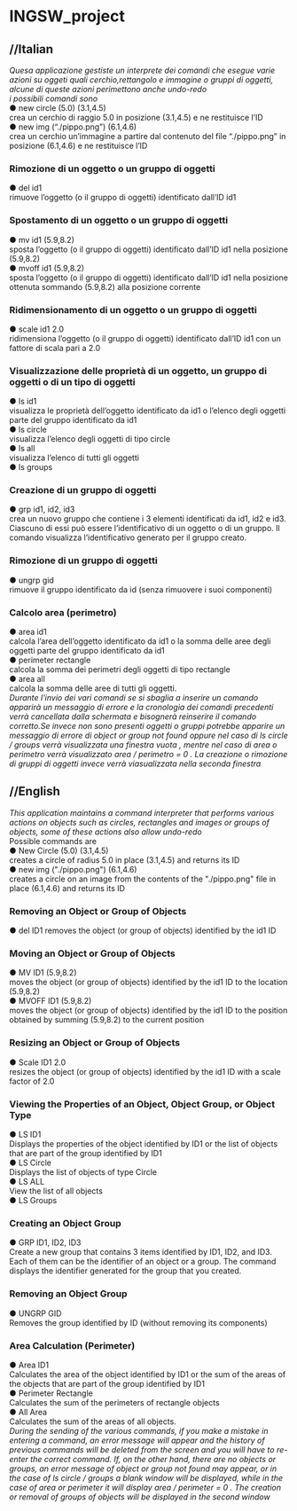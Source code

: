 # INGSW_project

<b> <H2> //Italian </H2> </b> 
<i> Quesa applicazione gestiste un interprete dei comandi che esegue varie azioni su oggeti quali cerchio,rettangolo e immagine o gruppi di oggetti, alcune di queste azioni perimettono anche undo-redo <br>
i possibili comandi sono </i> <br>
●	new circle (5.0) (3.1,4.5) <br>
crea un cerchio di raggio 5.0 in posizione  (3.1,4.5) e ne restituisce l’ID <br>
●	new img (“./pippo.png”) (6.1,4.6) <br>
crea un cerchio un’immagine a partire dal contenuto del file “./pippo.png” in posizione  (6.1,4.6) e ne restituisce l’ID <br>
<h3> Rimozione di un oggetto o un gruppo di oggetti </h3>
●	del id1 <br>
rimuove l’oggetto (o il gruppo di oggetti) identificato  dall’ID id1 <br>
<h3> Spostamento di un oggetto o un gruppo di oggetti  </h3>
●	mv id1 (5.9,8.2) <br>
sposta l’oggetto (o il gruppo di oggetti) identificato  dall’ID id1 nella posizione (5.9,8.2) <br>
●	mvoff id1 (5.9,8.2) <br>
sposta l’oggetto (o il gruppo di oggetti) identificato  dall’ID id1 nella posizione ottenuta sommando (5.9,8.2) alla posizione corrente <br>
<h3> Ridimensionamento di un oggetto o un gruppo di oggetti </h3>
●	scale id1 2.0 <br>
ridimensiona l’oggetto (o il gruppo di oggetti) identificato  dall’ID id1 con un fattore di scala pari a 2.0 <br>
<h3> Visualizzazione delle proprietà di un oggetto, un gruppo di oggetti o di un tipo di oggetti  </h3>
●	ls id1 <br>
visualizza le proprietà dell’oggetto identificato da id1 o l’elenco degli oggetti parte del gruppo identificato da id1 <br>
●	ls circle <br>
visualizza l’elenco degli oggetti di tipo circle <br>
●	ls all  <br>
visualizza l’elenco di tutti gli oggetti   <br>
●	ls groups     <br>
<h3>  Creazione di un gruppo di oggetti </h3>
●	grp id1, id2, id3  <br>
crea un nuovo gruppo che contiene  i 3 elementi identificati da id1, id2 e id3. Ciascuno di essi può essere l’identificativo di un oggetto o di un gruppo. Il comando visualizza l’identificativo generato per il gruppo creato.  <br>
<h3> Rimozione di un gruppo di oggetti  </h3>
●	ungrp gid   <br>
rimuove il gruppo identificato da id (senza rimuovere i suoi componenti)  <br>
<h3>  Calcolo area (perimetro)  </h3>
●	area id1    <br>
calcola l’area dell’oggetto identificato da id1 o la somma delle aree degli oggetti parte del gruppo identificato da id1  <br>
●	perimeter rectangle  <br>
calcola la somma dei perimetri degli oggetti di tipo rectangle    <br>
●	area all   <br>
calcola la somma delle aree di tutti gli oggetti.   <br>
<i>Durante l'invio dei vari comandi se si sbaglia a inserire un comando apparirà un messaggio di errore e la cronologia dei comandi precedenti verrà cancellata dalla schermata e bisognerà reinserire il comando corretto.Se invece non sono presenti oggetti o gruppi potrebbe apparire un messaggio di errore di object or group not found oppure nel caso di ls circle / groups verrà visualizzata una finestra vuota , mentre nel caso di area o perimetro verrà visualizzato area / perimetro = 0 . La creazione o rimozione di gruppi di oggetti invece verrà viasualizzata nella seconda finestra  </i>

<b> <H2> //English </H2> </b> 
<i> This application maintains a command interpreter that performs various actions on objects such as circles, rectangles and images or groups of objects, some of these actions also allow undo-redo </i> <br>
Possible commands are  <br>
● New Circle (5.0) (3.1,4.5)  <br>
creates a circle of radius 5.0 in place (3.1,4.5) and returns its ID  <br>
● new img ("./pippo.png") (6.1,4.6)  <br>
creates a circle on an image from the contents of the "./pippo.png" file in place (6.1,4.6) and returns its ID   <br>
<h3> Removing an Object or Group of Objects  </h3>
● del ID1
removes the object (or group of objects) identified by the id1 ID  <br>
<h3>  Moving an Object or Group of Objects  </h3>
● MV ID1 (5.9,8.2)   <br>
moves the object (or group of objects) identified by the id1 ID to the location (5.9,8.2)  <br>
● MVOFF ID1 (5.9,8.2)   <br>
moves the object (or group of objects) identified by the id1 ID to the position obtained by summing (5.9,8.2) to the current position  <br>
<h3>  Resizing an Object or Group of Objects  </h3>
● Scale ID1 2.0  <br>
resizes the object (or group of objects) identified by the id1 ID with a scale factor of 2.0   <br>
<h3> Viewing the Properties of an Object, Object Group, or Object Type </h3>
● LS ID1  <br>
Displays the properties of the object identified by ID1 or the list of objects that are part of the group identified by ID1  <br>
● LS Circle   <br>
Displays the list of objects of type Circle  <br>
● LS ALL  <br>
View the list of all objects  <br>
● LS Groups  <br>
<h3> Creating an Object Group  </h3>
● GRP ID1, ID2, ID3  <br>
Create a new group that contains 3 items identified by ID1, ID2, and ID3. Each of them can be the identifier of an object or a group. The command displays the identifier generated for the group that you created. <br>
<h3> Removing an Object Group  </h3>
● UNGRP GID   <br>
Removes the group identified by ID (without removing its components)  <br>
<h3>  Area Calculation (Perimeter) </h3>
● Area ID1   <br>
Calculates the area of the object identified by ID1 or the sum of the areas of the objects that are part of the group identified by ID1    <br>
● Perimeter Rectangle   <br>
Calculates the sum of the perimeters of rectangle objects   <br>
● All Area    <br>
Calculates the sum of the areas of all objects.   <br>
<i>  During the sending of the various commands, if you make a mistake in entering a command, an error message will appear and the history of previous commands will be deleted from the screen and you will have to re-enter the correct command. If, on the other hand, there are no objects or groups, an error message of object or group not found may appear, or in the case of ls circle / groups a blank window will be displayed, while in the case of area or perimeter it will display area / perimeter = 0 . The creation or removal of groups of objects will be displayed in the second window </i>
